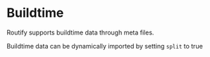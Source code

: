 <script>
    import { resolveNode } from '@roxi/routify'
    import FilesViewer from '#cmp/FilesViewer.svelte'
    import Example from '#cmp/Example.svelte'
</script>


# Buildtime

Routify supports buildtime data through meta files.

Buildtime data can be dynamically imported by setting `split` to true

<Example path="../example" title="todo title" />
